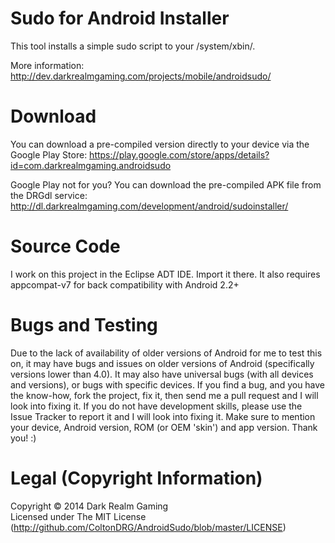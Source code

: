 Sudo for Android Installer
==========================

This tool installs a simple sudo script to your /system/xbin/.

More information: http://dev.darkrealmgaming.com/projects/mobile/androidsudo/


Download
========

You can download a pre-compiled version directly to your device via the Google Play Store: https://play.google.com/store/apps/details?id=com.darkrealmgaming.androidsudo

Google Play not for you? You can download the pre-compiled APK file from the DRGdl service: http://dl.darkrealmgaming.com/development/android/sudoinstaller/


Source Code
===========

I work on this project in the Eclipse ADT IDE. Import it there. It also requires appcompat-v7 for back compatibility with Android 2.2+


Bugs and Testing
================

Due to the lack of availability of older versions of Android for me to test this on, it may have bugs and issues on older versions of Android (specifically versions lower than 4.0). It may also have universal bugs (with all devices and versions), or bugs with specific devices. If you find a bug, and you have the know-how, fork the project, fix it, then send me a pull request and I will look into fixing it. If you do not have development skills, please use the Issue Tracker to report it and I will look into fixing it. Make sure to mention your device, Android version, ROM (or OEM 'skin') and app version. Thank you! :)


Legal (Copyright Information)
=============================

Copyright &copy; 2014 Dark Realm Gaming
<br>
Licensed under The MIT License (http://github.com/ColtonDRG/AndroidSudo/blob/master/LICENSE)
